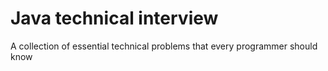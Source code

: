 # Java technical interview
A collection of essential technical problems that every programmer should know
